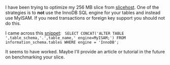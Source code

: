 <!--
author: JP Richardson
publish: Wed Apr 08 2009 02:00:42 GMT-0500 (CDT)
status: publish
type: post
link: https://procbits.wordpress.com/2009/04/07/convert-innodb-tables-to-myisam/
tags: MySql
slug: 2009/04/07/convert-innodb-tables-to-myisam
title: Convert InnoDB Tables to MyISAM
-->



I have been trying to optimize my 256 MB slice from
[slicehost](http://slicehost.com). One of the strategies is to **not**
use the InnoDB SQL engine for your tables and instead use MyISAM. If you
need transactions or foreign key support you should not do this.

I came across this
[snippet](http://codesnippets.joyent.com/posts/show/1451):
` SELECT CONCAT('ALTER TABLE ',table_schema,'.',table_name,' engine=MyISAM;') FROM information_schema.tables WHERE engine = 'InnoDB';`

It seems to have worked. Maybe I'll provide an article or tutorial in
the future on benchmarking your slice.



